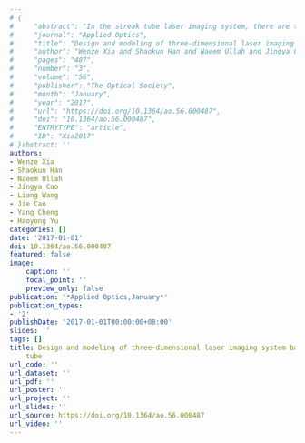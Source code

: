 ```yaml
---
# {
#     "abstract": "In the streak tube laser imaging system, there are two conflicts: the first is between high spatial resolution and \nwide field of view (FOV). The second is between high temporal resolution and deep depth of field (DOF). In this paper, a new \nnon-scanning streak tube laser imaging system is presented. A microlens array with three different apertures is used to non-uniformly \ncollect data from the image plane so the conflict between high spatial resolution and wide FOV is relieved and the detectable range \nof system is also increased. A remapping fiber optics with special design is used to realign the image plane on the two photocathodes \nof streak tubes to realize the operation mode of the two streak tubes so the conflict between high temporal resolution and deep DOF is \nrelieved. The mathematical model of the entire imaging system is established based on the range equation. The structure parameters of \nthe receiving optical system are optimized in order to achieve the optimal utilization rate of light energy. In the third, three \nsimulated contrast experiments are organized, and the experiment results demonstrate that the imaging system proposed in this paper \npossesses properties of higher spatial resolution, wider FOV, higher temporal resolution, deeper DOF, and larger detectable range.",
#     "journal": "Applied Optics",
#     "title": "Design and modeling of three-dimensional laser imaging system based on streak tube",
#     "author": "Wenze Xia and Shaokun Han and Naeem Ullah and Jingya Cao and Liang Wang and Jie Cao and Yang Cheng and Haoyong Yu",
#     "pages": "487",
#     "number": "3",
#     "volume": "56",
#     "publisher": "The Optical Society",
#     "month": "January",
#     "year": "2017",
#     "url": "https://doi.org/10.1364/ao.56.000487",
#     "doi": "10.1364/ao.56.000487",
#     "ENTRYTYPE": "article",
#     "ID": "Xia2017"
# }abstract: ''
authors:
- Wenze Xia
- Shaokun Han
- Naeem Ullah
- Jingya Cao
- Liang Wang
- Jie Cao
- Yang Cheng
- Haoyong Yu
categories: []
date: '2017-01-01'
doi: 10.1364/ao.56.000487
featured: false
image:
    caption: ''
    focal_point: ''
    preview_only: false
publication: '*Applied Optics,January*'
publication_types:
- '2'
publishDate: '2017-01-01T00:00:00+08:00'
slides: ''
tags: []
title: Design and modeling of three-dimensional laser imaging system based on streak
    tube
url_code: ''
url_dataset: ''
url_pdf: ''
url_poster: ''
url_project: ''
url_slides: ''
url_source: https://doi.org/10.1364/ao.56.000487
url_video: ''
---
```

